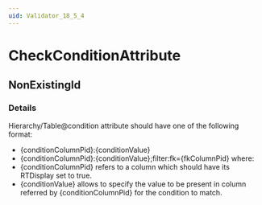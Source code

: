 ```yaml
---
uid: Validator_18_5_4
---
```


# CheckConditionAttribute

## NonExistingId

<!-- Description, Properties, ... sections are auto-generated. -->
<!-- REPLACE ME AUTO-GENERATION -->

### Details

Hierarchy/Table@condition attribute should have one of the following format:
- {conditionColumnPid}:{conditionValue}
- {conditionColumnPid}:{conditionValue};filter:fk={fkColumnPid}
where:
- {conditionColumnPid} refers to a column which should have its RTDisplay set to true.
- {conditionValue} allows to specify the value to be present in column referred by {conditionColumnPid} for the condition to match.

<!-- Uncomment to add example code -->
<!--### Example code-->
